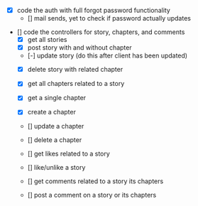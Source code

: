 - [x] code the auth with full forgot password functionality
     - [] mail sends, yet to check if password actually updates
- [] code the controllers for story, chapters, and comments
     - [x] get all stories
     - [x] post story with and without chapter
     - [-] update story (do this after client has been updated)
     - [x] delete story with related chapter

     - [x] get all chapters related to a story
     - [x] get a single chapter
     - [x] create a chapter
     - [] update a chapter
     - [] delete a chapter

     - [] get likes related to a story
     - [] like/unlike a story

     - [] get comments related to a story its chapters
     - [] post a comment on a story or its chapters
